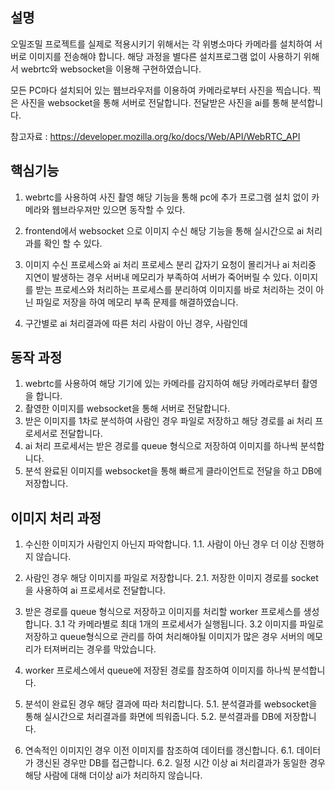 

## 설명
오밀조밀 프로젝트를 실제로 적용시키기 위해서는 각 위병소마다 카메라를 설치하여 서버로 이미지를 전송해야 합니다.
해당 과정을 별다른 설치프로그램 없이 사용하기 위해서 webrtc와 websocket을 이용해 구현하였습니다.

모든 PC마다 설치되어 있는 웹브라우저를 이용하여 카메라로부터 사진을 찍습니다.
찍은 사진을 websocket을 통해 서버로 전달합니다.
전달받은 사진을 ai를 통해 분석합니다.

참고자료 : https://developer.mozilla.org/ko/docs/Web/API/WebRTC_API

## 핵심기능
1. webrtc를 사용하여 사진 촬영
해당 기능을 통해 pc에 추가 프로그램 설치 없이 카메라와 웹브라우져만 있으면 동작할 수 있다.

2. frontend에서 websocket 으로 이미지 수신
해당 기능을 통해 실시간으로 ai 처리과를 확인 할 수 있다.

3. 이미지 수신 프로세스와 ai 처리 프로세스 분리
갑자기 요청이 몰리거나 ai 처리중 지연이 발생하는 경우 서버내 메모리가 부족하여 서버가 죽어버릴 수 있다.
이미지를 받는 프로세스와 처리하는 프로세스를 분리하여 이미지를 바로 처리하는 것이 아닌 파일로 저장을 하여 메모리 부족 문제를 해결하였습니다.

4. 구간별로 ai 처리결과에 따른 처리
사람이 아닌 경우, 사람인데

## 동작 과정
1. webrtc를 사용하여 해당 기기에 있는 카메라를 감지하여 해당 카메라로부터 촬영을 합니다.
2. 촬영한 이미지를 websocket을 통해 서버로 전달합니다.
3. 받은 이미지를 1차로 분석하여 사람인 경우 파일로 저장하고 해당 경로를 ai 처리 프로세서로 전달합니다.
4. ai 처리 프로세서는 받은 경로를 queue 형식으로 저장하여 이미지를 하나씩 분석합니다.
5. 분석 완료된 이미지를 websocket을 통해 빠르게 클라이언트로 전달을 하고 DB에 저장합니다.

## 이미지 처리 과정
1. 수신한 이미지가 사람인지 아닌지 파악합니다.
1.1. 사람이 아닌 경우 더 이상 진행하지 않습니다.

2. 사람인 경우 해당 이미지를 파일로 저장합니다.
2.1. 저장한 이미지 경로를 socket을 사용하여 ai 프로세서로 전달합니다.

3. 받은 경로를 queue 형식으로 저장하고 이미지를 처리할 worker 프로세스를 생성합니다.
3.1 각 카메라별로 최대 1개의 프로세서가 실행됩니다.
3.2 이미지를 파일로 저장하고 queue형식으로 관리를 하여 처리해야될 이미지가 많은 경우 서버의 메모리가 터져버리는 경우를 막았습니다.

4. worker 프로세스에서 queue에 저장된 경로를 참조하여 이미지를 하나씩 분석합니다.

5. 분석이 완료된 경우 해당 결과에 따라 처리합니다.
5.1. 분석결과를 websocket을 통해 실시간으로 처리결과를 화면에 띄워줍니다.
5.2. 분석결과를 DB에 저장합니다.

6. 연속적인 이미지인 경우 이전 이미지를 참조하여 데이터를 갱신합니다.
6.1. 데이터가 갱신된 경우만 DB를 접근합니다.
6.2. 일정 시간 이상 ai 처리결과가 동일한 경우 해당 사람에 대해 더이상 ai가 처리하지 않습니다.
